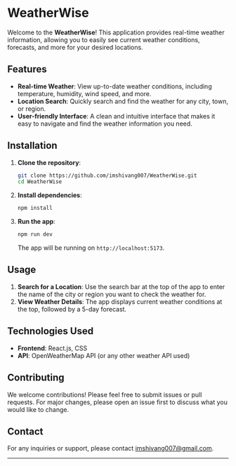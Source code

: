 # WeatherWise

Welcome to the **WeatherWise**! This application provides real-time weather information, allowing you to easily see current weather conditions, forecasts, and more for your desired locations.

## Features

- **Real-time Weather**: View up-to-date weather conditions, including temperature, humidity, wind speed, and more.
- **Location Search**: Quickly search and find the weather for any city, town, or region.
- **User-friendly Interface**: A clean and intuitive interface that makes it easy to navigate and find the weather information you need.

## Installation

1. **Clone the repository**:
    ```bash
    git clone https://github.com/imshivang007/WeatherWise.git
    cd WeatherWise
    ```

2. **Install dependencies**:
    ```bash
    npm install
    ```

3. **Run the app**:
    ```bash
    npm run dev
    ```
    The app will be running on `http://localhost:5173`.

## Usage

1. **Search for a Location**: Use the search bar at the top of the app to enter the name of the city or region you want to check the weather for.
2. **View Weather Details**: The app displays current weather conditions at the top, followed by a 5-day forecast.

## Technologies Used

- **Frontend**: React.js, CSS
- **API**: OpenWeatherMap API (or any other weather API used)

## Contributing

We welcome contributions! Please feel free to submit issues or pull requests. For major changes, please open an issue first to discuss what you would like to change.


## Contact

For any inquiries or support, please contact [imshivang007@gmail.com](mailto:your-email@example.com).

---
